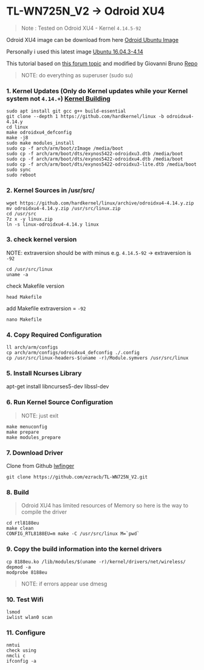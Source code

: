 # TL-WN725N_V2 -> Odroid XU4
>Note : Tested on Odroid XU4 - Kernel `4.14.5-92`

Odroid XU4 image can be download from here [Odroid Ubuntu Image](https://odroid.in/ubuntu_16.04lts/)

Personally i used this latest image [Ubuntu 16.04.3-4.14](https://odroid.in/ubuntu_16.04lts/ubuntu-16.04.3-4.14-mate-odroid-xu4-20171212.img.xz)

This tutorial based on [this forum topic](https://forum.odroid.com/viewtopic.php?f=52&t=1674)
and modified by Giovanni Bruno [Repo](https://github.com/gbr1/erwhi/wiki/Setup-TP-link-722n-v2-on-Odroid-XU4)

>NOTE: do everything as superuser (sudo su)


### 1. Kernel Updates (Only do Kernel updates while your Kernel system not `4.14.+`) [Kernel Building](https://wiki.odroid.com/odroid-xu4/software/building_kernel)
```
sudo apt install git gcc g++ build-essential
git clone --depth 1 https://github.com/hardkernel/linux -b odroidxu4-4.14.y
cd linux
make odroidxu4_defconfig
make -j8
sudo make modules_install
sudo cp -f arch/arm/boot/zImage /media/boot
sudo cp -f arch/arm/boot/dts/exynos5422-odroidxu3.dtb /media/boot
sudo cp -f arch/arm/boot/dts/exynos5422-odroidxu4.dtb /media/boot
sudo cp -f arch/arm/boot/dts/exynos5422-odroidxu3-lite.dtb /media/boot
sudo sync
sudo reboot
```


### 2. Kernel Sources in /usr/src/
```
wget https://github.com/hardkernel/linux/archive/odroidxu4-4.14.y.zip
mv odroidxu4-4.14.y.zip /usr/src/linux.zip
cd /usr/src
7z x -y linux.zip
ln -s linux-odroidxu4-4.14.y linux
```

### 3. check kernel version
NOTE: extraversion should be with minus e.g. `4.14.5-92` -> extraversion is `-92`
```
cd /usr/src/linux
uname -a
```
check Makefile version
```
head Makefile
```
add Makefile extraversion = `-92`
```
nano Makefile
```

### 4. Copy Required Configuration
```
ll arch/arm/configs
cp arch/arm/configs/odroidxu4_defconfig ./.config
cp /usr/src/linux-headers-$(uname -r)/Module.symvers /usr/src/linux
```

### 5. Install Ncurses Library
apt-get install libncurses5-dev libssl-dev


### 6. Run Kernel Source Configuration
>NOTE: just exit
```
make menuconfig
make prepare
make modules_prepare
```

### 7. Download Driver
Clone from Github [lwfinger](https://github.com/lwfinger/rtl8188eu)
```
git clone https://github.com/ezracb/TL-WN725N_V2.git
```

### 8. Build
> Odroid XU4 has limited resources of Memory so here is the way to compile the driver
```
cd rtl8188eu
make clean
CONFIG_RTL8188EU=m make -C /usr/src/linux M=`pwd`
```

### 9. Copy the build information into the kernel drivers
```
cp 8188eu.ko /lib/modules/$(uname -r)/kernel/drivers/net/wireless/
depmod -a
modprobe 8188eu
```
>NOTE: if errors appear use dmesg


### 10. Test Wifi
```
lsmod
iwlist wlan0 scan
```

### 11. Configure
```
nmtui
check using
nmcli c
ifconfig -a
```
